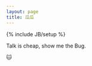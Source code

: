 ```yaml
---
layout: page
title: 瓜瓜
---
```

{% include JB/setup %}


Talk is cheap, show me the Bug.
















🐱

